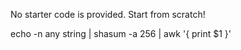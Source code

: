 No starter code is provided. Start from scratch!

 echo -n any string | shasum -a 256 | awk '{ print $1 }'